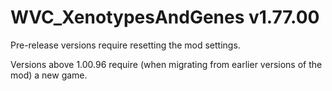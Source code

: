 # WVC_XenotypesAndGenes v1.77.00
 
Pre-release versions require resetting the mod settings.

Versions above 1.00.96 require (when migrating from earlier versions of the mod) a new game.